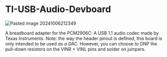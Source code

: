 # TI-USB-Audio-Devboard

![Pasted image 20241006212349](https://github.com/user-attachments/assets/d860067b-ede6-4a97-b437-3dc1b5bc742e)


A breadboard adapter for the PCM2906C: A USB 1.1 audio codec made by Texas Instruments. Note: the way the header pinout is defined, this board is only intended to be used *as a DAC.* However, you can choose to DNP the pull-down resistors on the VINR + VINL pins and solder on jumpers. 